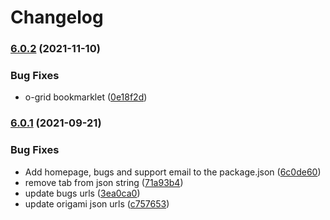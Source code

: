 # Changelog

### [6.0.2](https://www.github.com/Financial-Times/origami/compare/o-grid-v6.0.1...o-grid-v6.0.2) (2021-11-10)


### Bug Fixes

* o-grid bookmarklet ([0e18f2d](https://www.github.com/Financial-Times/origami/commit/0e18f2d92ae9c5945d29c6cdf00eaf0e9cdf5f40))

### [6.0.1](https://www.github.com/Financial-Times/origami/compare/o-grid-v6.0.0...o-grid-v6.0.1) (2021-09-21)


### Bug Fixes

* Add homepage, bugs and support email to the package.json ([6c0de60](https://www.github.com/Financial-Times/origami/commit/6c0de60ebd6e64c4dd16d000fcc6b79412ce30f4))
* remove tab from json string ([71a93b4](https://www.github.com/Financial-Times/origami/commit/71a93b4b1a29bc6b992971d6bd4f89e7564b32f3))
* update bugs urls ([3ea0ca0](https://www.github.com/Financial-Times/origami/commit/3ea0ca03bcb6e55142a77387ad0fff5ddf056d44))
* update origami json urls ([c757653](https://www.github.com/Financial-Times/origami/commit/c7576532b5a14f0462d5346dfb63238be025602e))
